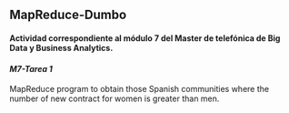 ## MapReduce-Dumbo
#### Actividad correspondiente al módulo 7 del Master de telefónica de Big Data y Business Analytics.
#### *M7-Tarea 1*
MapReduce program to obtain those Spanish communities where the number of new contract for women is greater than men.
